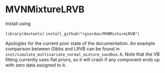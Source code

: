 # MVNMixtureLRVB

Install using 

`library(devtools)`
`install_github("rgiordan/MVNMixtureLRVB")`

Apologies for the current poor state of the documentation.  An example comparison between
Gibbs and LRVB can be found in `inst/simulate_multivariate_normal_mixture_sandbox.R`.
Note that the VB fitting currently uses flat priors, so it will crash if any component
ends up with zero data assigned to it.


